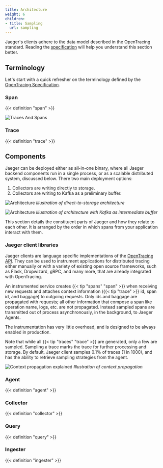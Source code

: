 ```yaml
---
title: Architecture
weight: 6
children:
- title: Sampling
  url: sampling
---
```


Jaeger's clients adhere to the data model described in the OpenTracing standard. Reading the [specification](https://github.com/opentracing/specification/blob/master/specification.md) will help you understand this section better.

## Terminology

Let's start with a quick refresher on the terminology defined by the [OpenTracing Specification](https://github.com/opentracing/specification/blob/master/specification.md).

### Span

{{< definition "span" >}}

![Traces And Spans](/img/spans-traces.png)

### Trace

{{< definition "trace" >}}

## Components

Jaeger can be deployed either as all-in-one binary, where all Jaeger backend components
run in a single process, or as a scalable distributed system, discussed below. 
There two main deployment options:

  1. Collectors are writing directly to storage.
  2. Collectors are writing to Kafka as a preliminary buffer.

![Architecture](/img/architecture-v1.png)
*Illustration of direct-to-storage architecture*

![Architecture](/img/architecture-v2.png)
*Illustration of architecture with Kafka as intermediate buffer*

This section details the constituent parts of Jaeger and how they relate to each other. It is arranged by the order in which spans from your application interact with them.

### Jaeger client libraries

Jaeger clients are language specific implementations of the [OpenTracing API](http://opentracing.io). They can be used to instrument applications for distributed tracing either manually or with a variety of existing open source frameworks, such as Flask, Dropwizard, gRPC, and many more, that are already integrated with OpenTracing.

An instrumented service creates {{< tip "spans" "span" >}} when receiving new requests and attaches context information ({{< tip "trace" >}} id, span id, and baggage) to outgoing requests. Only ids and baggage are propagated with requests; all other information that compose a span like operation name, logs, etc. are not propagated. Instead sampled spans are transmitted out of process asynchronously, in the background, to Jaeger Agents.

The instrumentation has very little overhead, and is designed to be always enabled in production.

Note that while all {{< tip "traces" "trace" >}} are generated, only a few are sampled. Sampling a trace marks the trace for further processing and storage.
By default, Jaeger client samples 0.1% of traces (1 in 1000), and has the ability to retrieve sampling strategies from the agent.

![Context propagation explained](/img/context-prop.png)
*Illustration of context propagation*

### Agent

{{< definition "agent" >}}

### Collector

{{< definition "collector" >}}

### Query

{{< definition "query" >}}

### Ingester

{{< definition "ingester" >}}
